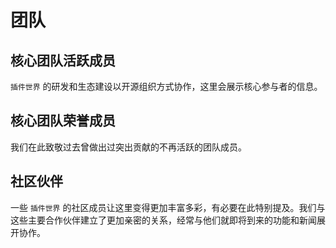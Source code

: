 <script setup>
import { VPTeamMembers } from 'vitepress/theme'

const members = [
    {
        avatar: 'https://cdn.fresns.cn/wiki/avatars/mouyong.jpg',
        name: '牟勇',
        title: 'Creator',
        links: [
            {
                icon: {
                    svg: '<svg class="icon" viewBox="0 0 1024 1024" version="1.1" xmlns="http://www.w3.org/2000/svg" p-id="2664" height="128" width="128"><path d="M464.64 128.32a16.224 16.224 0 0 0-16.64 16.32V208c0 8.96 7.04 16 16 16v0.64c199.36 7.68 359.68 168 367.36 367.36H832c0 8.96 7.04 16 16 16h63.36c9.28 0 16.64-7.68 16.32-16.64-8.64-251.52-211.52-454.4-463.04-463.04z m0 160a16.448 16.448 0 0 0-16.64 16.32v63.36c0 8.96 7.04 16 16 16v0.96c111.04 7.36 199.68 96 207.04 207.04H672c0 8.96 7.04 16 16 16h63.36c8.96 0 16.64-7.68 16.32-16.64-8.64-163.2-139.84-294.4-303.04-303.04zM176 320c-8.96 0-16 7.04-16 16v352c0 114.56 93.44 208 208 208s208-93.44 208-208-93.44-208-208-208c-8.96 0-16 7.04-16 16v96c0 8.96 7.04 16 16 16a80 80 0 0 1 0 160A80 80 0 0 1 288 688v-352c0-8.96-7.04-16-16-16h-96z" p-id="2665"></path></svg>'
                },
                link: 'https://blog.iwnweb.com/'
            },
            {
                icon: {
                    svg: '<svg class="icon" viewBox="0 0 1024 1024" version="1.1" xmlns="http://www.w3.org/2000/svg" p-id="2686" height="128" width="128"><path d="M511.6 76.3C264.3 76.2 64 276.4 64 523.5 64 718.9 189.3 885 363.8 946c23.5 5.9 19.9-10.8 19.9-22.2v-77.5c-135.7 15.9-141.2-73.9-150.3-88.9C215 726 171.5 718 184.5 703c30.9-15.9 62.4 4 98.9 57.9 26.4 39.1 77.9 32.5 104 26 5.7-23.5 17.9-44.5 34.7-60.8-140.6-25.2-199.2-111-199.2-213 0-49.5 16.3-95 48.3-131.7-20.4-60.5 1.9-112.3 4.9-120 58.1-5.2 118.5 41.6 123.2 45.3 33-8.9 70.7-13.6 112.9-13.6 42.4 0 80.2 4.9 113.5 13.9 11.3-8.6 67.3-48.8 121.3-43.9 2.9 7.7 24.7 58.3 5.5 118 32.4 36.8 48.9 82.7 48.9 132.3 0 102.2-59 188.1-200 212.9 23.5 23.2 38.1 55.4 38.1 91v112.5c0.8 9 0 17.9 15 17.9 177.1-59.7 304.6-227 304.6-424.1 0-247.2-200.4-447.3-447.5-447.3z" p-id="2687"></path></svg>',
                },
                link: 'https://github.com/mouyong'
            },
            {
                icon: {
                    svg: '<svg class="icon" viewBox="0 0 1024 1024" version="1.1" xmlns="http://www.w3.org/2000/svg" p-id="5505" height="128" width="128"><path d="M1008.810667 231.68a15.530667 15.530667 0 0 1 0.597333 4.224v219.733333c0 5.76-3.114667 11.093333-8.064 13.909334l-184.448 106.24v210.517333a16.128 16.128 0 0 1-8.021333 13.909333L423.722667 1021.866667a13.482667 13.482667 0 0 1-2.816 1.152c-0.341333 0.085333-0.682667 0.341333-1.024 0.426666a14.848 14.848 0 0 1-8.192 0c-0.469333-0.085333-0.853333-0.341333-1.237334-0.512-0.896-0.341333-1.834667-0.597333-2.688-1.066666L22.784 800.213333a16.042667 16.042667 0 0 1-8.064-13.909333V126.890667c0-1.408 0.213333-2.816 0.597333-4.181334 0.128-0.512 0.426667-0.896 0.597334-1.365333a15.744 15.744 0 0 1 0.981333-2.474667c0.170667-0.554667 0.64-0.938667 0.981333-1.408 0.512-0.682667 0.896-1.322667 1.408-1.92 0.512-0.426667 1.066667-0.768 1.578667-1.152 0.597333-0.512 1.152-1.024 1.749333-1.450666h0.042667L215.210667 2.133333a16 16 0 0 1 16 0l192.512 110.805334h0.085333c0.64 0.426667 1.152 0.896 1.749333 1.408l1.578667 1.152c0.554667 0.597333 0.896 1.237333 1.408 1.92 0.341333 0.469333 0.853333 0.896 1.066667 1.408 0.469333 0.810667 0.725333 1.621333 1.024 2.474666 0.128 0.469333 0.469333 0.896 0.554666 1.365334 0.426667 1.322667 0.597333 2.730667 0.597334 4.181333v411.818667l160.426666-92.330667V235.818667c0-1.408 0.213333-2.816 0.597334-4.181334 0.128-0.469333 0.384-0.896 0.554666-1.365333a20.778667 20.778667 0 0 1 1.024-2.517333c0.298667-0.512 0.768-0.896 1.066667-1.408 0.512-0.64 0.896-1.28 1.408-1.834667 0.512-0.512 1.066667-0.853333 1.578667-1.194667 0.597333-0.469333 1.109333-0.981333 1.749333-1.365333h0.042667l192.554666-110.848a16 16 0 0 1 16 0l192.554667 110.848c0.682667 0.426667 1.152 0.896 1.792 1.322667 0.512 0.426667 1.066667 0.768 1.536 1.194666 0.554667 0.597333 0.938667 1.237333 1.450667 1.877334 0.341333 0.512 0.810667 0.896 1.024 1.408 0.469333 0.853333 0.768 1.664 1.024 2.517333a6.826667 6.826667 0 0 1 0.64 1.408z m-31.573334 214.698667V263.637333l-67.328 38.741334-93.098666 53.589333v182.741333l160.426666-92.330666z m-192.469333 330.666666v-182.912l-91.562667 52.266667-261.418666 149.248v184.576l352.981333-203.178667zM46.72 154.624v622.421333l352.981333 203.178667v-184.576l-184.405333-104.32-0.085333-0.128h-0.085334c-0.597333-0.426667-1.066667-0.896-1.706666-1.322667-0.469333-0.426667-1.024-0.768-1.493334-1.152l-0.042666-0.085333c-0.554667-0.512-0.896-1.066667-1.322667-1.664-0.426667-0.512-0.896-0.981333-1.194667-1.578667h-0.085333c-0.341333-0.597333-0.554667-1.322667-0.853333-2.005333-0.256-0.682667-0.597333-1.152-0.768-1.834667a20.906667 20.906667 0 0 1-0.341334-2.432c-0.085333-0.597333-0.256-1.152-0.256-1.749333V246.997333l-93.013333-53.632-67.328-38.741333zM223.189333 34.56l-160.426666 92.330667 160.426666 92.330666 160.341334-92.330666L223.189333 34.56z m83.456 576.213333l93.098667-53.589333V154.624l-67.413333 38.784-93.098667 53.589333v402.56l67.413333-38.784zM800.810667 143.530667l-160.426667 92.330666 160.426667 92.288 160.384-92.330666-160.384-92.288z m-16.042667 212.437333l-93.098667-53.589333-67.370666-38.741334v182.741334l93.098666 53.589333 67.370667 38.741333V355.968z m-369.066667 411.904l235.264-134.314667 117.589334-67.072-160.298667-92.288-184.490667 106.197334-168.149333 96.853333 160.085333 90.624z" p-id="5506"></path></svg>',
                },
                link: 'https://learnku.com/users/6324/articles'
            },
            {
                icon: {
                    svg: '<svg class="icon" viewBox="0 0 1024 1024" version="1.1" xmlns="http://www.w3.org/2000/svg" p-id="2655" height="128" width="128"><path d="M512 512m-464 0a464 464 0 1 0 928 0 464 464 0 1 0-928 0Z" p-id="2656"></path><path d="M679.04 467.2a80 80 0 0 0-25.28-152.32 81.6 81.6 0 0 0-64 20 134.56 134.56 0 0 1 32 182.56 192 192 0 0 1 82.08 97.92h59.36A21.76 21.76 0 0 0 784 593.6a128 128 0 0 0-104.96-126.4zM394.24 517.44a129.6 129.6 0 0 1-21.28-56.96 134.56 134.56 0 0 1 32-106.24A138.88 138.88 0 0 1 432 331.68a82.24 82.24 0 0 0-39.84-16.8 80 80 0 0 0-46.56 152.32 128 128 0 0 0-105.6 126.4 21.76 21.76 0 0 0 21.76 21.76h50.56a192.96 192.96 0 0 1 81.92-97.92z" fill="#FFFFFF" p-id="2657"></path><path d="M363.68 709.76h288a26.4 26.4 0 0 0 26.4-26.24 155.68 155.68 0 0 0-127.04-152.96 97.28 97.28 0 0 0-30.4-184 88.16 88.16 0 0 0-12.96-0.8A97.28 97.28 0 0 0 464 530.56a155.68 155.68 0 0 0-127.04 152.96 26.4 26.4 0 0 0 26.72 26.24z" fill="#FFFFFF" p-id="2658"></path></svg>',
                },
                link: 'https://qm.qq.com/cgi-bin/qm/qr?k=HQk1tD_Go7Uu3Lk7qC2NLst16GlHdBXF&jump_from=webapi&authKey=jsPnMLVY465KLRtuHjDXB0DmQpJIovdq2ZGwXNyRLDC1CcLs9DZsrihuFmD+ejnM'
            },
            {
                icon: {
                  svg: '<svg class="icon" viewBox="0 0 1024 1024" version="1.1" xmlns="http://www.w3.org/2000/svg" p-id="3562" height="128" width="128"><path d="M369.437585 678.288281l64.901149 86.490863 22.083971 0L607.479073 605.751221l119.321596 159.027923 71.447239 0L607.479073 513.579985 445.380208 688.829358 369.437585 585.346495 233.094314 764.780167l71.446215 0L369.437585 678.288281zM274.238386 272.66096l63.698764 0 0 63.698764-63.698764 0L274.238386 272.66096 274.238386 272.66096zM385.055285 272.66096l365.597629 0 0 63.698764L385.055285 336.359724 385.055285 272.66096 385.055285 272.66096zM274.238386 400.058488l63.698764 0 0 62.822814-63.698764 0L274.238386 400.058488 274.238386 400.058488zM385.055285 400.058488l365.597629 0 0 62.822814L385.055285 462.881302 385.055285 400.058488 385.055285 400.058488zM892.880195 257.394255c0-70.117964-56.839543-126.957507-126.959553-126.957507L258.096754 130.436748c-70.117964 0-126.95853 56.839543-126.95853 126.957507l0 507.817748c0 70.120011 56.840566 126.960577 126.95853 126.960577l507.823887 0c70.120011 0 126.959553-56.840566 126.959553-126.960577L892.880195 257.394255 892.880195 257.394255zM849.773422 756.258073c0 50.774407-41.159422 91.934852-91.933829 91.934852l-490.787886 0c-50.773384 0-91.933829-41.160445-91.933829-91.934852L175.117878 265.479397c0-50.77236 41.160445-91.938945 91.933829-91.938945l490.787886 0c50.774407 0 91.933829 41.166585 91.933829 91.938945L849.773422 756.258073 849.773422 756.258073zM830.055334 741.916437" fill="#272636" p-id="3563"></path></svg>'
                },
                link: 'https://blog.iwnweb.com/vitepress-doc-website/'
            },
        ]
    },
]

const oldMembers = [
]
</script>

# 团队

## 核心团队活跃成员

 `插件世界` 的研发和生态建设以开源组织方式协作，这里会展示核心参与者的信息。

<VPTeamMembers size="small" :members="members" />

## 核心团队荣誉成员

我们在此致敬过去曾做出过突出贡献的不再活跃的团队成员。

<VPTeamMembers size="small" :members="oldMembers" />

## 社区伙伴

一些 `插件世界` 的社区成员让这里变得更加丰富多彩，有必要在此特别提及。我们与这些主要合作伙伴建立了更加亲密的关系，经常与他们就即将到来的功能和新闻展开协作。
